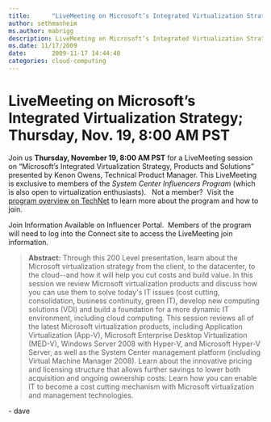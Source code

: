 ```yaml
---
title:      "LiveMeeting on Microsoft’s Integrated Virtualization Strategy&#58; Thursday, Nov. 19, 8&#58;00 AM PST"
author: sethmanheim
ms.author: mabrigg
description: LiveMeeting on Microsoft’s Integrated Virtualization Strategy; Thursday, Nov. 19, 8;00 AM PST
ms.date: 11/17/2009
date:       2009-11-17 14:44:48
categories: cloud-computing
---
```

# LiveMeeting on Microsoft’s Integrated Virtualization Strategy; Thursday, Nov. 19, 8:00 AM PST

Join us **Thursday, November 19, 8:00 AM PST** for a LiveMeeting session on  “Microsoft’s Integrated Virtualization Strategy, Products and Solutions” presented by Kenon Owens, Technical Product Manager. This LiveMeeting is exclusive to members of the _System Center Influencers Program_ (which is also open to virtualization enthusiasts).   Not a member?  Visit the [program overview on TechNet](/previous-versions/system-center/developer/cc817313(v=msdn.10)) to learn more about the program and how to join. 

Join Information Available on Influencer Portal.  Members of the program will need to log into the Connect site to access the LiveMeeting join information. 

> **Abstract:** Through this 200 Level presentation, learn about the Microsoft virtualization strategy from the client, to the datacenter, to the cloud--and how it will help you cut costs and build value. In this session we review Microsoft virtualization products and discuss how you can use them to solve today's IT issues (cost cutting, consolidation, business continuity, green IT), develop new computing solutions (VDI) and build a foundation for a more dynamic IT environment, including cloud computing. This session reviews all of the latest Microsoft virtualization products, including Application Virtualization (App-V), Microsoft Enterprise Desktop Virtualization (MED-V), Windows Server 2008 with Hyper-V, and Microsoft Hyper-V Server, as well as the System Center management platform (including Virtual Machine Manager 2008). Learn about the innovative pricing and licensing structure that allows further savings to lower both acquisition and ongoing ownership costs. Learn how you can enable IT to become a cost cutting mechanism with Microsoft virtualization and management technologies.

\- dave 
